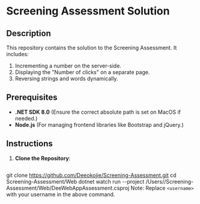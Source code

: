 # Screening Assessment Solution

## Description
This repository contains the solution to the Screening Assessment. It includes:
1. Incrementing a number on the server-side.
2. Displaying the "Number of clicks" on a separate page.
3. Reversing strings and words dynamically.

## Prerequisites
- **.NET SDK 8.0** (Ensure the correct absolute path is set on MacOS if needed.)
- **Node.js** (For managing frontend libraries like Bootstrap and jQuery.)

## Instructions
1. **Clone the Repository**:
   ```bash
git clone https://github.com/Deeokojie/Screening-Assessment.git
cd Screening-Assessment/Web
dotnet watch run --project /Users/<username>/Screening-Assessment/Web/DeeWebAppAssessment.csproj
Note: Replace `<username>` with your username in the above command.

